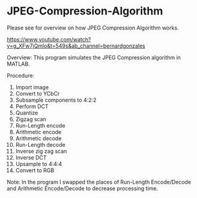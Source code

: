 # JPEG-Compression-Algorithm

Please see for overview on how JPEG Compression Algorithm works.


https://www.youtube.com/watch?v=g_XFw7jQmlo&t=549s&ab_channel=bernardgonzales

Overview: This program simulates the JPEG Compression algorithm in MATLAB. 

Procedure: 

1. Import image
2. Convert to YCbCr
3. Subsample components to 4:2:2
4. Perform DCT 
5. Quantize 
6. Zigzag scan 
7. Run-Length encode 
8. Arithmetic encode
9. Arithmetic decode 
10. Run-Length decode 
11. Inverse zig zag scan
12. Inverse DCT
13. Upsample to 4:4:4
14. Convert to RGB 

Note: In the program I swapped the places of Run-Length Encode/Decode and Arithmetic Encode/Decode to decrease processing time.

